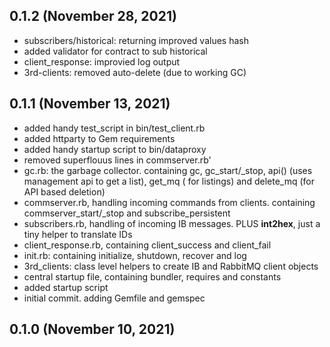 ## 0.1.2 (November 28, 2021)
  - subscribers/historical: returning improved values hash
  - added validator for contract to sub historical
  - client_response: improvied log output
  - 3rd-clients: removed auto-delete (due to working GC)

## 0.1.1 (November 13, 2021)
  - added handy test_script in bin/test_client.rb
  - added httparty to Gem requirements
  - added handy startup script to bin/dataproxy
  - removed superflouus lines in commserver.rb'
  - gc.rb: the garbage collector. containing gc, gc_start/_stop, api() (uses management api to get a list), get_mq ( for listings) and delete_mq (for API based deletion)
  - commserver.rb, handling incoming commands from clients. containing commserver_start/_stop and subscribe_persistent
  - subscribers.rb, handling of incoming IB messages. PLUS __int2hex__, just a tiny helper to translate IDs
  - client_response.rb, containing client_success and client_fail
  - init.rb: containing initialize, shutdown, recover and log
  - 3rd_clients: class level helpers to create IB and RabbitMQ client objects
  - central startup file, containing bundler, requires and constants
  - added startup script
  - initial commit. adding Gemfile and gemspec

## 0.1.0 (November 10, 2021)


